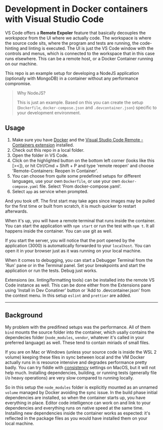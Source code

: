 # Development in Docker containers with Visual Studio Code

VS Code offers a **Remote Expoler** feature that basically decouples the _workspace_ from the UI where we actually code. The workspace is where the source code sits, where the program and tests are running, the code-hinting and linting is executed. The UI is just the VS Code window with the controls and menus, which is connected to the workspace that in this case runs elsewhere. This can be a remote host, or a Docker Container running on our machine.

This repo is an example setup for developing a NodeJS application (optionally with MongoDB) in a container without any performance compromise.

> Why NodeJS?
>
> This is just an example. Based on this you can create the setup (`Dockerfile`, `docker-compose.json` and `.devcontainer.json`) specific to your development environment.

## Usage
1. Make sure you have [Docker](https://www.docker.com/get-started) and the [Visual Studio Code Remote - Containers extension](https://marketplace.visualstudio.com/items?itemName=ms-vscode-remote.remote-containers) installed.
2. Check out this repo in a local folder.
3. Open the folder in VS Code.
4. Click on the highlighted button on the bottom left corner (looks like this [><]), or hit Ctrl/Cmd + Shift + P and type 'remote reopen' and choose 'Remote-Containers: Reopen In Container'.
5. You can choose from quite some predefined setups for different languages, use your own `Dockerfile`, or use your own `docker-compose.yaml` file. Select 'From docker-compose.yaml'.
6. Select `app` as service when prompted.

And you took off. The first start may take ages since images may be pulled for the first time or built from scratch, it is much quicker to restart afterwards.

When it's up, you will have a remote terminal that runs inside the container. You can start the application with `npm start` or run the test with `npm t`. It all happens inside the container. You can use git as well.

If you start the server, you will notice that the port opened by the application (3000) is automatically forwarded to your `localhost`. You can open it in your browser just as it was running on your local machine.

When it comes to debugging, you can start a Debugger Terminal from the 'Run' pane or in the Terminal panel. Set your breakpoints and start the application or run the tests. Debug just works.

Extensions (ex. linting/formatting tools) can be installed into the remote VS Code instance as well. This can be done either from the Extensions pane using 'Install in Dev Conatiner' button or 'Add to .devcontainer.json' from the context menu. In this setup `eslint` and `prettier` are added.

---
## Background
My problem with the predifined setups was the performance. All of them `bind` mounts the source folder into the container, which usally contains the dependecies folder (`node_modules`, `vendor`, whatever it's called in your preferred language) as well. These tend to contain miriads of small files.

If you are on Mac or Windows (unless your source code is inside the WSL 2 volume) keeping these files in sync between local and the VM Docker actually runs in is resource intensive and degrades performance pretty badly. You can try fiddle with [consistency](https://docs.docker.com/storage/bind-mounts/#configure-mount-consistency-for-macos) settings on MacOS, but it will not help much. Installing dependencies, building, or running tests (generally file i/o heavy operations) are very slow compared to running locally.

So in this setup the `node_modules` folder is explicitly mounted as an unnamed `volume` managed by Docker avoiding the sync issue. In the build phase initial dependencies are installed, so when the container starts up, you have everything in place. Editor code intelligence can work on and link to your dependencies and everything runs on native speed at the same time. Installing new dependencies inside the container works as espected: it's reflected in the package files as you would have installed them on your local machine.
